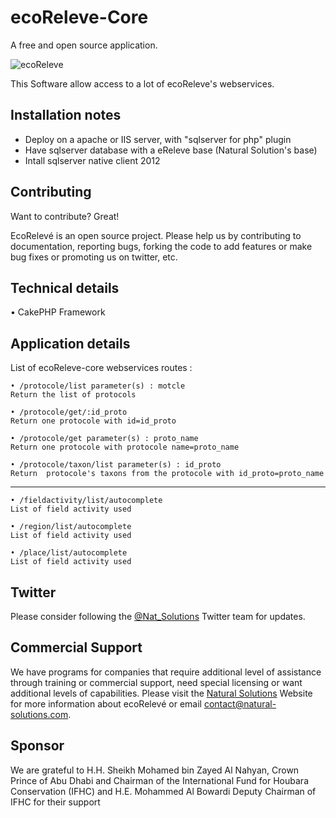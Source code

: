 ecoReleve-Core
==============

A free and open source application.

![ecoReleve](https://raw.github.com/NaturalSolutions/ecoReleve/master/Logos/logo-LABS_Core.jpg)

This Software allow access to a lot of ecoReleve's webservices.


Installation notes
-----------------
 * Deploy on a apache or IIS server, with "sqlserver for php" plugin
 * Have sqlserver database with a eReleve base (Natural Solution's base)
 * Intall sqlserver native client 2012 


Contributing
------------

Want to contribute? Great!

EcoRelevé is an open source project. Please help us by contributing to documentation, reporting bugs, forking the code to add features or make bug fixes or promoting us on twitter, etc.

Technical details 
-----------------

• CakePHP Framework

Application details
-----------------
List of ecoReleve-core webservices routes :

	• /protocole/list parameter(s) : motcle
	Return the list of protocols
	
	• /protocole/get/:id_proto
	Return one protocole with id=id_proto
	
	• /protocole/get parameter(s) : proto_name
	Return one protocole with protocole name=proto_name
	
	• /protocole/taxon/list parameter(s) : id_proto
	Return  protocole's taxons from the protocole with id_proto=proto_name
-----------------
	• /fieldactivity/list/autocomplete
	List of field activity used
	
	• /region/list/autocomplete
	List of field activity used
	
	• /place/list/autocomplete
	List of field activity used

Twitter
------------
Please consider following the [@Nat_Solutions](https://twitter.com/Nat_Solutions) Twitter team for updates.

Commercial Support
------------

We have programs for companies that require additional level of assistance through training or commercial support, need special licensing or want additional levels of capabilities. Please visit the  [Natural Solutions](http://www.natural-solutions.eu/) Website for more information about ecoRelevé or email contact@natural-solutions.com.

Sponsor
------------

We are grateful to H.H. Sheikh Mohamed bin Zayed Al Nahyan, Crown Prince of Abu Dhabi and Chairman of the International Fund for Houbara Conservation (IFHC) and  H.E. Mohammed Al Bowardi Deputy Chairman of IFHC for their support
